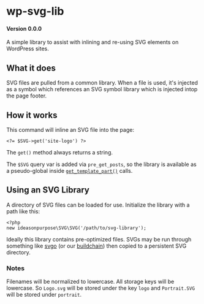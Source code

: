 # wp-svg-lib

#### Version 0.0.0

A simple library to assist with inlining and re-using SVG elements on WordPress sites.

## What it does

SVG files are pulled from a common library. When a file is used, it's injected as a symbol which references an SVG symbol library which is injected intop the page footer.

## How it works

This command will inline an SVG file into the page:

```
<?= $SVG->get('site-logo') ?>
```

The `get()` method always returns a string.

The `$SVG` query var is added via `pre_get_posts`, so the library is available as a pseudo-global inside [`get_template_part()`][gtp] calls.

## Using an SVG Library

A directory of SVG files can be loaded for use. Initialize the library with a path like this:

```
<?php
new ideasonpurpose\SVG\SVG('/path/to/svg-library');
```

Ideally this library contains pre-optimized files. SVGs may be run through something like [svgo][] (or our [buildchain][iop buildchain]) then copied to a persistent SVG directory.

### Notes

Filenames will be normalized to lowercase. All storage keys will be lowercase. So `Logo.svg` will be stored under the key `logo` and `Portrait.SVG` will be stored under `portrait`.

<!-- TOOD: Fix that? Seems pathetic -->

[svgo]: https://www.npmjs.com/package/svgo
[iop buildchain]: https://github.com/ideasonpurpose/docker-build
[gtp]: https://developer.wordpress.org/reference/functions/get_template_part/
